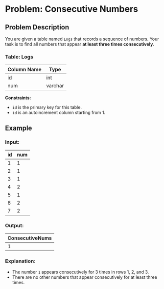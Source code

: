 # Problem: Consecutive Numbers

## Problem Description

You are given a table named `Logs` that records a sequence of numbers. Your task is to find all numbers that appear **at least three times consecutively**.

### Table: Logs

| Column Name | Type    |
| ----------- | ------- |
| id          | int     |
| num         | varchar |

**Constraints:**

- `id` is the primary key for this table.
- `id` is an autoincrement column starting from 1.

## Example

### Input:

| id  | num |
| --- | --- |
| 1   | 1   |
| 2   | 1   |
| 3   | 1   |
| 4   | 2   |
| 5   | 1   |
| 6   | 2   |
| 7   | 2   |

### Output:

| ConsecutiveNums |
| --------------- |
| 1               |

### Explanation:

- The number `1` appears consecutively for 3 times in rows 1, 2, and 3.
- There are no other numbers that appear consecutively for at least three times.
